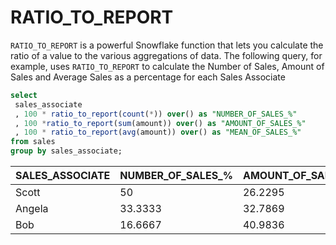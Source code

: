 # RATIO_TO_REPORT
`RATIO_TO_REPORT` is a powerful Snowflake function that lets you calculate the ratio of a value to the various aggregations of data. The following query, for example, uses `RATIO_TO_REPORT` to calculate the Number of Sales, Amount of Sales and Average Sales as a percentage for each Sales Associate


```sql
select 
 sales_associate
 , 100 * ratio_to_report(count(*)) over() as "NUMBER_OF_SALES_%"
 , 100 *ratio_to_report(sum(amount)) over() as "AMOUNT_OF_SALES_%"
 , 100 * ratio_to_report(avg(amount)) over() as "MEAN_OF_SALES_%"
from sales
group by sales_associate;
```

| SALES_ASSOCIATE | NUMBER_OF_SALES_% | AMOUNT_OF_SALES_% | MEAN_OF_SALES_% |
|-----------------|-------------------|-------------------|-----------------|
| Scott           | 50                | 26.2295           | 13.2231514654   |
| Angela          | 33.3333           | 32.7869           | 24.7934089202   |
| Bob             | 16.6667           | 40.9836           | 61.9835223004   |
